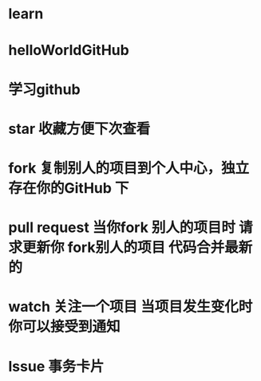 # learn 
# helloWorldGitHub
# 学习github       
# star  收藏方便下次查看 
# fork  复制别人的项目到个人中心，独立存在你的GitHub 下
# pull request  当你fork 别人的项目时 请求更新你 fork别人的项目  代码合并最新的
# watch 关注一个项目 当项目发生变化时 你可以接受到通知
# lssue 事务卡片
